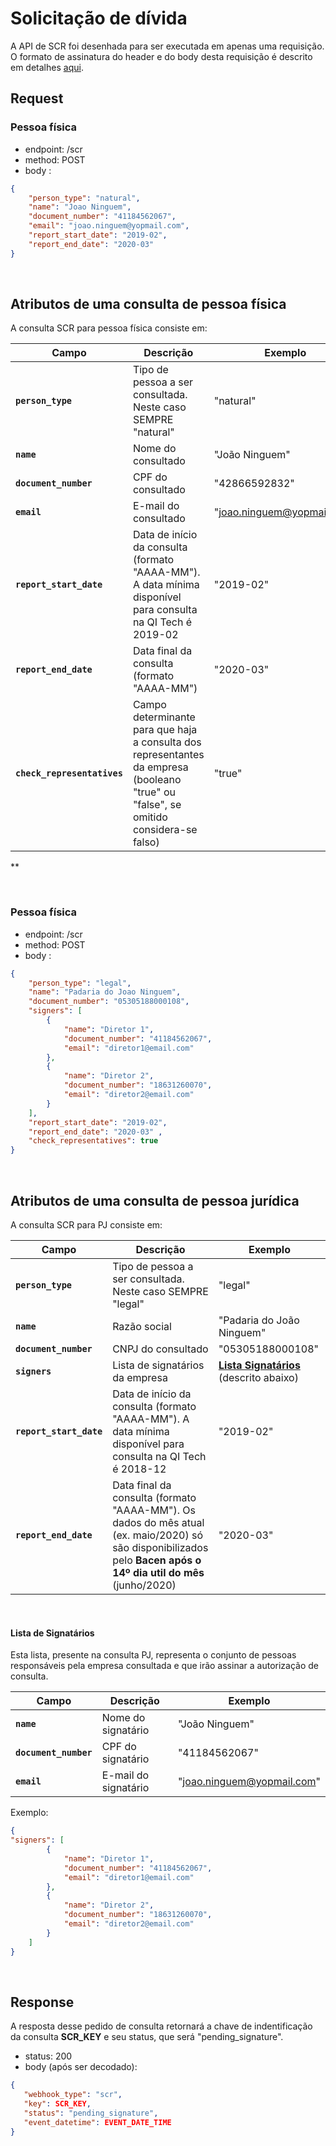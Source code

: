 # Solicitação de dívida

A API de SCR foi desenhada para ser executada em apenas uma
requisição. O formato de assinatura
do header e do body desta requisição é descrito em detalhes
[aqui](?file=224).

## Request

### Pessoa física

- endpoint: /scr
- method: POST
- body :

```json
{
	"person_type": "natural",
	"name": "Joao Ninguem",
	"document_number": "41184562067",
	"email": "joao.ninguem@yopmail.com",
	"report_start_date": "2019-02",
	"report_end_date": "2020-03" 
}
```
<br>

## Atributos de uma consulta de pessoa física

A consulta SCR para pessoa física consiste em:

| Campo | Descrição | Exemplo |
|---|---|---|
| **`person_type`** | Tipo de pessoa a ser consultada. Neste caso SEMPRE "natural" | "natural" |
| **`name`** | Nome do consultado | "João Ninguem" |
| **`document_number`** | CPF do consultado | "42866592832" |
| **`email`** | E-mail do consultado | "joao.ninguem@yopmail.com" |
| **`report_start_date`** | Data de início da consulta (formato "AAAA-MM"). A data mínima disponível para consulta na QI Tech é 2019-02 | "2019-02" |
| **`report_end_date`** | Data final da consulta (formato "AAAA-MM") | "2020-03" |
| **`check_representatives`** | Campo determinante para que haja a consulta dos representantes da empresa (booleano "true" ou "false", se omitido considera-se falso) | "true" |

**

<br>

### Pessoa física

- endpoint: /scr
- method: POST
- body :

```json
{
	"person_type": "legal",
	"name": "Padaria do Joao Ninguem",
	"document_number": "05305188000108",
    "signers": [
        {
            "name": "Diretor 1",
            "document_number": "41184562067",
            "email": "diretor1@email.com"
        },
        {
            "name": "Diretor 2",
            "document_number": "18631260070",
            "email": "diretor2@email.com"
        }
    ],
	"report_start_date": "2019-02",
	"report_end_date": "2020-03" ,
    "check_representatives": true
}
```
<br>

## Atributos de uma consulta de pessoa jurídica

A consulta SCR para PJ consiste em:

| Campo | Descrição | Exemplo |
|---|---|---|
| **`person_type`** | Tipo de pessoa a ser consultada. Neste caso SEMPRE "legal" | "legal" |
| **`name`** | Razão social | "Padaria do João Ninguem" |
| **`document_number`** | CNPJ do consultado | "05305188000108" |
| **`signers`** | Lista de signatários da empresa | **[Lista Signatários](#lista-signatarios)** (descrito abaixo) |
| **`report_start_date`** | Data de início da consulta (formato "AAAA-MM"). A data mínima disponível para consulta na QI Tech é 2018-12 | "2019-02" |
| **`report_end_date`** | Data final da consulta (formato "AAAA-MM"). Os dados do mês atual (ex. maio/2020) só são disponibilizados pelo **Bacen após o 14º dia util do mês** (junho/2020) | "2020-03" |

<br>

#### Lista de Signatários <a name=lista-signatarios></a>

Esta lista, presente na consulta PJ, representa o conjunto de pessoas responsáveis pela empresa consultada e que irão assinar a autorização de consulta.

| Campo | Descrição | Exemplo
|---|---|---|
| **`name`** | Nome do signatário | "João Ninguem" |
| **`document_number`** | CPF do signatário | "41184562067" |
| **`email`** | E-mail do signatário | "joao.ninguem@yopmail.com" |

Exemplo:

```json
{
"signers": [
        {
            "name": "Diretor 1",
            "document_number": "41184562067",
            "email": "diretor1@email.com"
        },
        {
            "name": "Diretor 2",
            "document_number": "18631260070",
            "email": "diretor2@email.com"
        }
    ]
}
```
<br>

## Response

A resposta desse pedido de consulta retornará a chave de indentificação da consulta **SCR_KEY** e seu status, que será "pending_signature".

- status: 200
- body (após ser decodado): 
  
```json
{
   "webhook_type": "scr",
   "key": SCR_KEY,
   "status": "pending_signature",
   "event_datetime": EVENT_DATE_TIME
}
```
<br>

